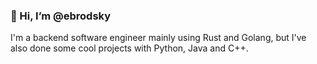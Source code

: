 ### 👋 Hi, I’m @ebrodsky

I'm a backend software engineer mainly using Rust and Golang, but I've also done some cool projects with Python, Java and C++.

